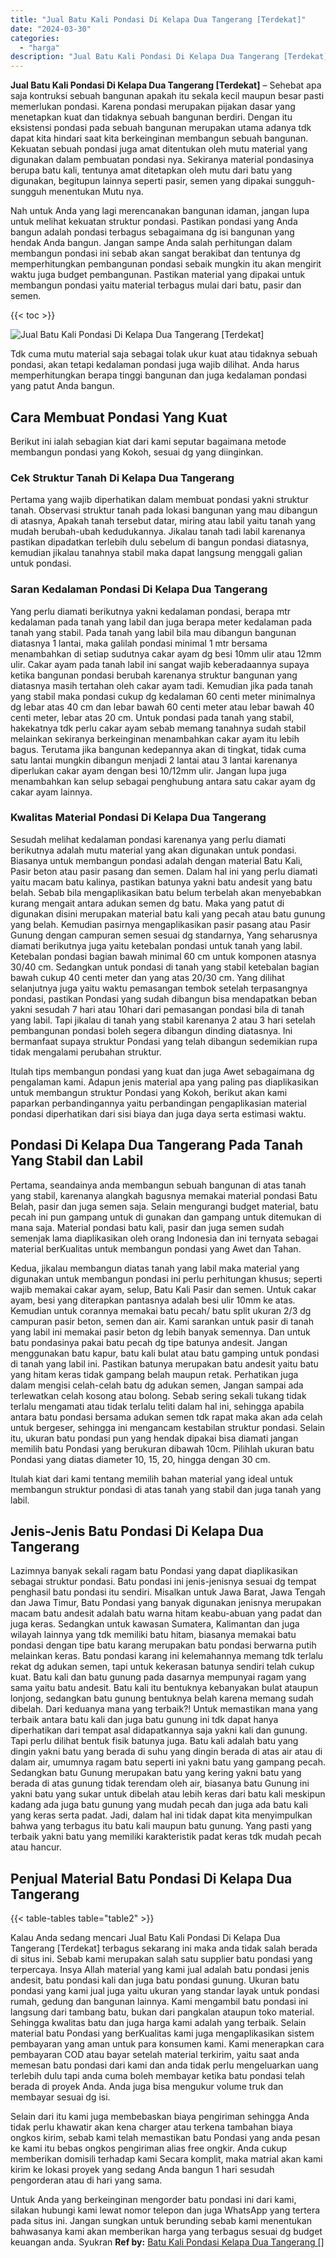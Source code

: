 ```yaml
---
title: "Jual Batu Kali Pondasi Di Kelapa Dua Tangerang [Terdekat]"
date: "2024-03-30"
categories: 
  - "harga"
description: "Jual Batu Kali Pondasi Di Kelapa Dua Tangerang [Terdekat]. Untuk Anda yang berkeinginan mengorder batu pondasi ini dari kami, silakan hubungi kami lewat nomo..."
---
```


**Jual Batu Kali Pondasi Di Kelapa Dua Tangerang \[Terdekat\]** – Sehebat apa saja kontruksi sebuah bangunan apakah itu sekala kecil maupun besar pasti memerlukan pondasi. Karena pondasi merupakan pijakan dasar yang menetapkan kuat dan tidaknya sebuah bangunan berdiri. Dengan itu eksistensi pondasi pada sebuah bangunan merupakan utama adanya tdk dapat kita hindari saat kita berkeinginan membangun sebuah bangunan. Kekuatan sebuah pondasi juga amat ditentukan oleh mutu material yang digunakan dalam pembuatan pondasi nya. Sekiranya material pondasinya berupa batu kali, tentunya amat ditetapkan oleh mutu dari batu yang digunakan, begitupun lainnya seperti pasir, semen yang dipakai sungguh-sungguh menentukan Mutu nya.

Nah untuk Anda yang lagi merencanakan bangunan idaman, jangan lupa untuk melihat kekuatan struktur pondasi. Pastikan pondasi yang Anda bangun adalah pondasi terbagus sebagaimana dg isi bangunan yang hendak Anda bangun. Jangan sampe Anda salah perhitungan dalam membangun pondasi ini sebab akan sangat berakibat dan tentunya dg memperhitungkan pembangunan pondasi sebaik mungkin itu akan mengirit waktu juga budget pembangunan. Pastikan material yang dipakai untuk membangun pondasi yaitu material terbagus mulai dari batu, pasir dan semen.

{{< toc >}}

![Jual Batu Kali Pondasi Di Kelapa Dua Tangerang [Terdekat]](/images/jual-batu-kali-25.png)

Tdk cuma mutu material saja sebagai tolak ukur kuat atau tidaknya sebuah pondasi, akan tetapi kedalaman pondasi juga wajib dilihat. Anda harus memperhitungkan berapa tinggi bangunan dan juga kedalaman pondasi yang patut Anda bangun.

## Cara Membuat Pondasi Yang Kuat

Berikut ini ialah sebagian kiat dari kami seputar bagaimana metode membangun pondasi yang Kokoh, sesuai dg yang diinginkan.

### Cek Struktur Tanah Di Kelapa Dua Tangerang

Pertama yang wajib diperhatikan dalam membuat pondasi yakni struktur tanah. Observasi struktur tanah pada lokasi bangunan yang mau dibangun di atasnya, Apakah tanah tersebut datar, miring atau labil yaitu tanah yang mudah berubah-ubah kedudukannya. Jikalau tanah tadi labil karenanya pastikan dipadatkan terlebih dulu sebelum di bangun pondasi diatasnya, kemudian jikalau tanahnya stabil maka dapat langsung menggali galian untuk pondasi.

### Saran Kedalaman Pondasi Di Kelapa Dua Tangerang

Yang perlu diamati berikutnya yakni kedalaman pondasi, berapa mtr kedalaman pada tanah yang labil dan juga berapa meter kedalaman pada tanah yang stabil. Pada tanah yang labil bila mau dibangun bangunan diatasnya 1 lantai, maka galilah pondasi minimal 1 mtr bersama menambahkan di setiap sudutnya cakar ayam dg besi 10mm ulir atau 12mm ulir. Cakar ayam pada tanah labil ini sangat wajib keberadaannya supaya ketika bangunan pondasi berubah karenanya struktur bangunan yang diatasnya masih tertahan oleh cakar ayam tadi. Kemudian jika pada tanah yang stabil maka pondasi cukup dg kedalaman 60 centi meter minimalnya dg lebar atas 40 cm dan lebar bawah 60 centi meter atau lebar bawah 40 centi meter, lebar atas 20 cm. Untuk pondasi pada tanah yang stabil, hakekatnya tdk perlu cakar ayam sebab memang tanahnya sudah stabil melainkan sekiranya berkeinginan menambahkan cakar ayam itu lebih bagus. Terutama jika bangunan kedepannya akan di tingkat, tidak cuma satu lantai mungkin dibangun menjadi 2 lantai atau 3 lantai karenanya diperlukan cakar ayam dengan besi 10/12mm ulir. Jangan lupa juga menambahkan kan selup sebagai penghubung antara satu cakar ayam dg cakar ayam lainnya.

### Kwalitas Material Pondasi Di Kelapa Dua Tangerang

Sesudah melihat kedalaman pondasi karenanya yang perlu diamati berikutnya adalah mutu material yang akan digunakan untuk pondasi. Biasanya untuk membangun pondasi adalah dengan material Batu Kali, Pasir beton atau pasir pasang dan semen. Dalam hal ini yang perlu diamati yaitu macam batu kalinya, pastikan batunya yakni batu andesit yang batu belah. Sebab bila mengaplikasikan batu belum terbelah akan menyebabkan kurang mengait antara adukan semen dg batu. Maka yang patut di digunakan disini merupakan material batu kali yang pecah atau batu gunung yang belah. Kemudian pasirnya mengaplikasikan pasir pasang atau Pasir Gunung dengan campuran semen sesuai dg standarnya, Yang seharusnya diamati berikutnya juga yaitu ketebalan pondasi untuk tanah yang labil. Ketebalan pondasi bagian bawah minimal 60 cm untuk komponen atasnya 30/40 cm. Sedangkan untuk pondasi di tanah yang stabil ketebalan bagian bawah cukup 40 centi meter dan yang atas 20/30 cm. Yang dilihat selanjutnya juga yaitu waktu pemasangan tembok setelah terpasangnya pondasi, pastikan Pondasi yang sudah dibangun bisa mendapatkan beban yakni sesudah 7 hari atau 10hari dari pemasangan pondasi bila di tanah yang labil. Tapi jikalau di tanah yang stabil karenanya 2 atau 3 hari setelah pembangunan pondasi boleh segera dibangun dinding diatasnya. Ini bermanfaat supaya struktur Pondasi yang telah dibangun sedemikian rupa tidak mengalami perubahan struktur.

Itulah tips membangun pondasi yang kuat dan juga Awet sebagaimana dg pengalaman kami. Adapun jenis material apa yang paling pas diaplikasikan untuk membangun struktur Pondasi yang Kokoh, berikut akan kami paparkan perbandingannya yaitu perbandingan pengaplikasian material pondasi diperhatikan dari sisi biaya dan juga daya serta estimasi waktu.

## Pondasi Di Kelapa Dua Tangerang Pada Tanah Yang Stabil dan Labil

Pertama, seandainya anda membangun sebuah bangunan di atas tanah yang stabil, karenanya alangkah bagusnya memakai material pondasi Batu Belah, pasir dan juga semen saja. Selain mengurangi budget material, batu pecah ini pun gampang untuk di gunakan dan gampang untuk ditemukan di mana saja. Material pondasi batu kali, pasir dan juga semen sudah semenjak lama diaplikasikan oleh orang Indonesia dan ini ternyata sebagai material berKualitas untuk membangun pondasi yang Awet dan Tahan.

Kedua, jikalau membangun diatas tanah yang labil maka material yang digunakan untuk membangun pondasi ini perlu perhitungan khusus; seperti wajib memakai cakar ayam, selup, Batu Kali Pasir dan semen. Untuk cakar ayam, besi yang diterapkan pantasnya adalah besi ulir 10mm ke atas. Kemudian untuk corannya memakai batu pecah/ batu split ukuran 2/3 dg campuran pasir beton, semen dan air. Kami sarankan untuk pasir di tanah yang labil ini memakai pasir beton dg lebih banyak semennya. Dan untuk batu pondasinya pakai batu pecah dg tipe batunya andesit. Jangan menggunakan batu kapur, batu kali bulat atau batu gamping untuk pondasi di tanah yang labil ini. Pastikan batunya merupakan batu andesit yaitu batu yang hitam keras tidak gampang belah maupun retak. Perhatikan juga dalam mengisi celah-celah batu dg adukan semen, Jangan sampai ada terlewatkan celah kosong atau bolong. Sebab sering sekali tukang tidak terlalu mengamati atau tidak terlalu teliti dalam hal ini, sehingga apabila antara batu pondasi bersama adukan semen tdk rapat maka akan ada celah untuk bergeser, sehingga ini mengancam kestabilan struktur pondasi. Selain itu, ukuran batu pondasi pun yang hendak dipakai bisa diamati jangan memilih batu Pondasi yang berukuran dibawah 10cm. Pilihlah ukuran batu Pondasi yang diatas diameter 10, 15, 20, hingga dengan 30 cm.

Itulah kiat dari kami tentang memilih bahan material yang ideal untuk membangun struktur pondasi di atas tanah yang stabil dan juga tanah yang labil.

## Jenis-Jenis Batu Pondasi Di Kelapa Dua Tangerang

Lazimnya banyak sekali ragam batu Pondasi yang dapat diaplikasikan sebagai struktur pondasi. Batu pondasi ini jenis-jenisnya sesuai dg tempat penghasil batu pondasi itu sendiri. Misalkan untuk Jawa Barat, Jawa Tengah dan Jawa Timur, Batu Pondasi yang banyak digunakan jenisnya merupakan macam batu andesit adalah batu warna hitam keabu-abuan yang padat dan juga keras. Sedangkan untuk kawasan Sumatera, Kalimantan dan juga wilayah lainnya yang tdk memiliki batu hitam, biasanya memakai batu pondasi dengan tipe batu karang merupakan batu pondasi berwarna putih melainkan keras. Batu pondasi karang ini kelemahannya memang tdk terlalu rekat dg adukan semen, tapi untuk kekerasan batunya sendiri telah cukup kuat. Batu kali dan batu gunung pada dasarnya mempunyai ragam yang sama yaitu batu andesit. Batu kali itu bentuknya kebanyakan bulat ataupun lonjong, sedangkan batu gunung bentuknya belah karena memang sudah dibelah. Dari keduanya mana yang terbaik?! Untuk memastikan mana yang terbaik antara batu kali dan juga batu gunung ini tdk dapat hanya diperhatikan dari tempat asal didapatkannya saja yakni kali dan gunung. Tapi perlu dilihat bentuk fisik batunya juga. Batu kali adalah batu yang dingin yakni batu yang berada di suhu yang dingin berada di atas air atau di dalam air, umumnya ragam batu seperti ini yakni batu yang gampang pecah. Sedangkan batu Gunung merupakan batu yang kering yakni batu yang berada di atas gunung tidak terendam oleh air, biasanya batu Gunung ini yakni batu yang sukar untuk dibelah atau lebih keras dari batu kali meskipun kadang ada juga batu gunung yang mudah pecah dan juga ada batu kali yang keras serta padat. Jadi, dalam hal ini tidak dapat kita menyimpulkan bahwa yang terbagus itu batu kali maupun batu gunung. Yang pasti yang terbaik yakni batu yang memiliki karakteristik padat keras tdk mudah pecah atau hancur.

## Penjual Material Batu Pondasi Di Kelapa Dua Tangerang

{{< table-tables table="table2" >}}

Kalau Anda sedang mencari Jual Batu Kali Pondasi Di Kelapa Dua Tangerang \[Terdekat\] terbagus sekarang ini maka anda tidak salah berada di situs ini. Sebab kami merupakan salah satu supplier batu pondasi yang terpercaya. Insya Allah material yang kami jual adalah batu pondasi jenis andesit, batu pondasi kali dan juga batu pondasi gunung. Ukuran batu pondasi yang kami jual juga yaitu ukuran yang standar layak untuk pondasi rumah, gedung dan bangunan lainnya. Kami mengambil batu pondasi ini langsung dari tambang batu, bukan dari pangkalan ataupun toko material. Sehingga kwalitas batu dan juga harga kami adalah yang terbaik. Selain material batu Pondasi yang berKualitas kami juga mengaplikasikan sistem pembayaran yang aman untuk para konsumen kami. Kami menerapkan cara pembayaran COD atau bayar setelah material terkirim, yaitu saat anda memesan batu pondasi dari kami dan anda tidak perlu mengeluarkan uang terlebih dulu tapi anda cuma boleh membayar ketika batu pondasi telah berada di proyek Anda. Anda juga bisa mengukur volume truk dan membayar sesuai dg isi.

Selain dari itu kami juga membebaskan biaya pengiriman sehingga Anda tidak perlu khawatir akan kena charger atau terkena tambahan biaya ongkos kirim, sebab kami telah memastikan batu Pondasi yang anda pesan ke kami itu bebas ongkos pengiriman alias free ongkir. Anda cukup memberikan domisili terhadap kami Secara komplit, maka matrial akan kami kirim ke lokasi proyek yang sedang Anda bangun 1 hari sesudah pengorderan atau di hari yang sama.

Untuk Anda yang berkeinginan mengorder batu pondasi ini dari kami, silakan hubungi kami lewat nomor telepon dan juga WhatsApp yang tertera pada situs ini. Jangan sungkan untuk berunding sebab kami menentukan bahwasanya kami akan memberikan harga yang terbagus sesuai dg budget keuangan anda. Syukran
**Ref by:** [Batu Kali Pondasi Kelapa Dua Tangerang []](https://id.wikipedia.org/wiki/Batu)
